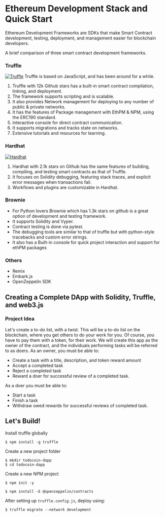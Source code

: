 
# Ethereum Development Stack and Quick Start

Ethereum Development Frameworks are SDKs that make Smart Contract development, testing, deployment, and management easier for blockchain developers. 

A brief comparison of three smart contract development frameworks.
### Truffle
[![Truffle](https://res.cloudinary.com/practicaldev/image/fetch/s--6c327WAV--/c_limit%2Cf_auto%2Cfl_progressive%2Cq_auto%2Cw_880/https://dev-to-uploads.s3.amazonaws.com/uploads/articles/z0ejoluacb2it0o368x2.PNG)](https://trufflesuite.com/)
Truffle is based on JavaScript, and has been around for a while.
1.  Truffle with 12k Github stars has a built-in smart contract compilation, linking, and deployment.
2.  The framework supports scripting and is scalable.
3.  It also provides Network management for deploying to any number of public & private networks.
4.  It has the features of Package management with EthPM & NPM, using the ERC190 standard.
5.  Interactive console for direct contract communication.
6.  It supports migrations and tracks state on networks.
7. Extensive tutorials and resources for learning.

### Hardhat
[![Hardhat](https://res.cloudinary.com/practicaldev/image/fetch/s--sLJrLCOR--/c_limit%2Cf_auto%2Cfl_progressive%2Cq_auto%2Cw_880/https://dev-to-uploads.s3.amazonaws.com/uploads/articles/6pfx2hzn5eub8ne7biv2.png)](https://nomiclabs.io/)
1.  Hardhat with 2.1k stars on Github has the same features of building, compiling, and testing smart contracts as that of Truffle.
2.  It focuses on Solidity debugging, featuring stack traces, and explicit error messages when transactions fail.
4.  Workflows and plugins are customizable in Hardhat.

### Brownie
 -  For Python lovers Brownie which has 1.3k stars on github is a great option of development and testing framework.
 -  It supports Solidity and Vyper.
 -  Contract testing is done via pytest.
 -  The debugging tools are similar to that of truffle but with python-style tracebacks and custom error strings.
 -  It also has a Built-in console for quick project interaction and support for ethPM packages
### Others
 - Remix 
 - Embark.js 
 - OpenZeppelin SDK

## Creating a Complete DApp with Solidity, Truffle, and web3.js

### Project Idea
Let's create a to-do list, with a twist. This will be a to-do list on the blockchain, where you get others to do your work for you. Of course, you have to pay them with a token, for their work.
We will create this app as the owner of the contract, and the individuals performing tasks will be referred to as doers.
As an owner, you must be able to:

 - Create a task with a title, description, and token reward amount
 - Accept a completed task 
 - Reject a completed task 
 - Reward a doer for successful review of a completed task.

As a doer you must be able to:
 - Start a task
 - Finish a task
 - Withdraw owed rewards for successful reviews of completed task.

## Let's Build!
Install truffle globally

    $ npm install -g truffle 

Create a new project folder 

    $ mkdir todocoin-dapp
    $ cd todocoin-dapp
Create a new NPM project

    $ npm init -y

    $ npm install -E @openzeppelin/contracts

   
After setting up `truffle.config.js`, deploy using:

    $ truffle migrate --network development

